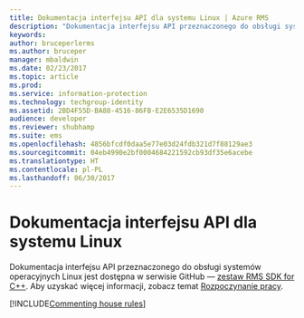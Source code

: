 ```yaml
---
title: Dokumentacja interfejsu API dla systemu Linux | Azure RMS
description: "Dokumentacja interfejsu API przeznaczonego do obsługi systemów operacyjnych Linux jest dostępna w serwisie GitHub."
keywords: 
author: bruceperlerms
ms.author: bruceper
manager: mbaldwin
ms.date: 02/23/2017
ms.topic: article
ms.prod: 
ms.service: information-protection
ms.technology: techgroup-identity
ms.assetid: 2BD4F55D-BA88-4516-86FB-E2E6535D1690
audience: developer
ms.reviewer: shubhamp
ms.suite: ems
ms.openlocfilehash: 4856bfcdf0daa5e77e03d24fdb321d7f88129ae3
ms.sourcegitcommit: 04eb4990e2bf0004684221592cb93df35e6acebe
ms.translationtype: HT
ms.contentlocale: pl-PL
ms.lasthandoff: 06/30/2017
---
```

# <a name="linux-api-reference"></a>Dokumentacja interfejsu API dla systemu Linux

Dokumentacja interfejsu API przeznaczonego do obsługi systemów operacyjnych Linux jest dostępna w serwisie GitHub — [zestaw RMS SDK for C++](http://azuread.github.io/rms-sdk-for-cpp/annotated.html). Aby uzyskać więcej informacji, zobacz temat [Rozpoczynanie pracy](get-started.md).

[!INCLUDE[Commenting house rules](../includes/houserules.md)]